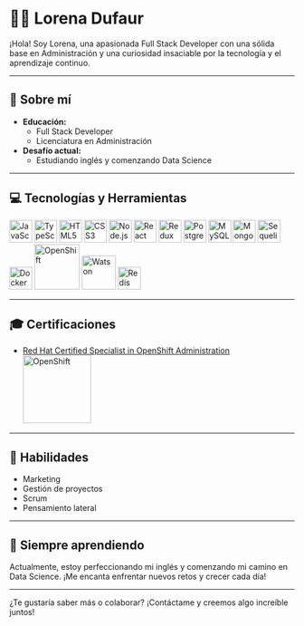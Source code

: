 # 👩‍💻 Lorena Dufaur

¡Hola! Soy Lorena, una apasionada Full Stack Developer con una sólida base en Administración y una curiosidad insaciable por la tecnología y el aprendizaje continuo.

---

## 🚀 Sobre mí

- **Educación:**
  - Full Stack Developer
  - Licenciatura en Administración
- **Desafío actual:**
  - Estudiando inglés y comenzando Data Science

---

## 💻 Tecnologías y Herramientas

<p align="left">
  <img src="https://cdn.jsdelivr.net/gh/devicons/devicon/icons/javascript/javascript-original.svg" alt="JavaScript" width="40"/>
  <img src="https://cdn.jsdelivr.net/gh/devicons/devicon/icons/typescript/typescript-original.svg" alt="TypeScript" width="40"/>
  <img src="https://cdn.jsdelivr.net/gh/devicons/devicon/icons/html5/html5-original.svg" alt="HTML5" width="40"/>
  <img src="https://cdn.jsdelivr.net/gh/devicons/devicon/icons/css3/css3-original.svg" alt="CSS3" width="40"/>
  <img src="https://cdn.jsdelivr.net/gh/devicons/devicon/icons/nodejs/nodejs-original.svg" alt="Node.js" width="40"/>
  <img src="https://cdn.jsdelivr.net/gh/devicons/devicon/icons/react/react-original.svg" alt="React" width="40"/>
  <img src="https://cdn.jsdelivr.net/gh/devicons/devicon/icons/redux/redux-original.svg" alt="Redux" width="40"/>
  <img src="https://cdn.jsdelivr.net/gh/devicons/devicon/icons/postgresql/postgresql-original.svg" alt="PostgreSQL" width="40"/>
  <img src="https://cdn.jsdelivr.net/gh/devicons/devicon/icons/mysql/mysql-original.svg" alt="MySQL" width="40"/>
  <img src="https://cdn.jsdelivr.net/gh/devicons/devicon/icons/mongodb/mongodb-original.svg" alt="MongoDB" width="40"/>
  <img src="https://cdn.jsdelivr.net/gh/devicons/devicon/icons/sequelize/sequelize-original.svg" alt="Sequelize" width="40"/>
  <img src="https://cdn.jsdelivr.net/gh/devicons/devicon/icons/docker/docker-original.svg" alt="Docker" width="40"/>
  <img src="https://upload.wikimedia.org/wikipedia/commons/3/3c/Openshift-LogoType.svg" alt="OpenShift" width="80"/>
  <img src="https://upload.wikimedia.org/wikipedia/commons/2/2c/IBM_Watson_Logo_2017.png" alt="Watson" width="60"/>
  <img src="https://cdn.jsdelivr.net/gh/devicons/devicon/icons/redis/redis-original.svg" alt="Redis" width="40"/>
</p>

---

## 🎓 Certificaciones

- [Red Hat Certified Specialist in OpenShift Administration](https://www.credly.com/badges/2cdb915e-a448-4103-a404-579db0d62315/public_url)  
  <img src="https://www.credly.com/badges/2cdb915e-a448-4103-a404-579db0d62315/public_url" alt="OpenShift" width="120"/>

---

## 🧠 Habilidades

- Marketing
- Gestión de proyectos
- Scrum
- Pensamiento lateral


---

## 🌱 Siempre aprendiendo

Actualmente, estoy perfeccionando mi inglés y comenzando mi camino en Data Science. ¡Me encanta enfrentar nuevos retos y crecer cada día!

---

¿Te gustaría saber más o colaborar? ¡Contáctame y creemos algo increíble juntos!

